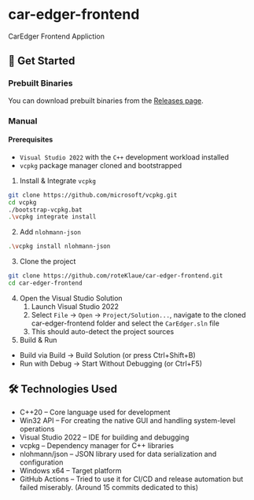# car-edger-frontend
CarEdger Frontend Appliction

## 🚀 Get Started

### Prebuilt Binaries
You can download prebuilt binaries from the [Releases page](https://github.com/roteKlaue/car-edger-frontend/releases).

### Manual
#### Prerequisites
- `Visual Studio 2022` with the `C++` development workload installed
- `vcpkg` package manager cloned and bootstrapped

1. Install & Integrate `vcpkg`
```bash
git clone https://github.com/microsoft/vcpkg.git
cd vcpkg
./bootstrap-vcpkg.bat
.\vcpkg integrate install
```
2. Add `nlohmann-json`
```bash
.\vcpkg install nlohmann-json
```
3. Clone the project
```bash
git clone https://github.com/roteKlaue/car-edger-frontend.git
cd car-edger-frontend
```
4. Open the Visual Studio Solution
    1. Launch Visual Studio 2022
    2. Select `File` → `Open` → `Project/Solution...`, navigate to the cloned car-edger-frontend folder and select the `CarEdger.sln` file
    3. This should auto-detect the project sources
6. Build & Run
  - Build via Build → Build Solution (or press Ctrl+Shift+B)
  - Run with Debug → Start Without Debugging (or Ctrl+F5)

## 🛠 Technologies Used
- C++20 – Core language used for development
- Win32 API – For creating the native GUI and handling system-level operations
- Visual Studio 2022 – IDE for building and debugging
- vcpkg – Dependency manager for C++ libraries
- nlohmann/json – JSON library used for data serialization and configuration
- Windows x64 – Target platform
- GitHub Actions – Tried to use it for CI/CD and release automation but failed miserably. (Around 15 commits dedicated to this)
